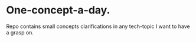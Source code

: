 # One-concept-a-day.
Repo contains small concepts clarifications in any tech-topic I want to have a grasp on.

